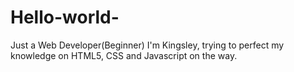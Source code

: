 # Hello-world-
Just a Web Developer(Beginner)
I'm Kingsley, trying to perfect my knowledge on HTML5, CSS and Javascript on the way.
